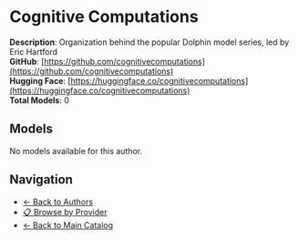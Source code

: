 # Cognitive Computations

**Description**: Organization behind the popular Dolphin model series, led by Eric Hartford  
**GitHub**: [https://github.com/cognitivecomputations](https://github.com/cognitivecomputations)  
**Hugging Face**: [https://huggingface.co/cognitivecomputations](https://huggingface.co/cognitivecomputations)  
**Total Models**: 0

## Models

No models available for this author.

## Navigation

- [← Back to Authors](../README.md)
- [📋 Browse by Provider](../../providers/README.md)
- [← Back to Main Catalog](../../README.md)
